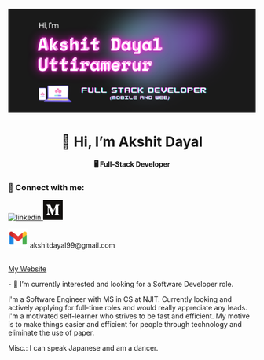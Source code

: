 <p align="center"><img src="assets/ak_banner.png" alt="my_banner"/></p>

<h1 align="center">🐺 Hi, I’m Akshit Dayal </h1>
<p align="center"> <strong>🖥️ Full-Stack Developer</strong> </p>

<h3>🤝 Connect with me:</h3>

<a href="https://www.linkedin.com/in/akshit-u/" target="_blank">
  <img width="40" height="40" src="https://img.icons8.com/color/48/linkedin.png" alt="linkedin"/>
</a>

<a href="https://medium.com/@akshitdayal99/" target="_blank">
  <img width="40" height="40" src="assets/medium.png" alt="medium"/>
</a>
<p>
  <img width="40" height="40" src="assets/gmail.png" alt="email" />
  <span>akshitdayal99@gmail.com</span>
</p>
<br/>
<a href="https://akrypt.github.io" target="_blank">
  My Website
</a>

<p>- 👀 I’m currently interested and looking for a Software Developer role.</p>

<p>
  I'm a Software Engineer with MS in CS at NJIT.
  Currently looking and actively applying for full-time roles and would really appreciate any leads.
  I'm a motivated self-learner who strives to be fast and efficient.
  My motive is to make things easier and efficient for people through technology and eliminate the use of paper.
</p>

Misc.:
I can speak Japanese and am a dancer.
